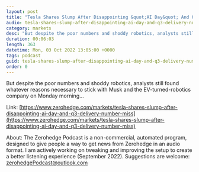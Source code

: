 ```yaml
---
layout: post
title: "Tesla Shares Slump After Disappointing &quot;AI Day&quot; And Q3 Delivery Number Miss"
audio: tesla-shares-slump-after-disappointing-ai-day-and-q3-delivery-number-miss-0
category: markets
desc: "But despite the poor numbers and shoddy robotics, analysts still found whatever reasons necessary to stick with Musk and the EV-turned-robotics company on Monday morning..."
duration: 00:06:03
length: 363
datetime: Mon, 03 Oct 2022 13:05:00 +0000
tags: podcast
guid: tesla-shares-slump-after-disappointing-ai-day-and-q3-delivery-number-miss-0
order: 0
---
```

But despite the poor numbers and shoddy robotics, analysts still found whatever reasons necessary to stick with Musk and the EV-turned-robotics company on Monday morning...

Link: [https://www.zerohedge.com/markets/tesla-shares-slump-after-disappointing-ai-day-and-q3-delivery-number-miss](https://www.zerohedge.com/markets/tesla-shares-slump-after-disappointing-ai-day-and-q3-delivery-number-miss)

About: The Zerohedge Podcast is a non-commercial, automated program, designed to give people a way to get news from Zerohedge in an audio format.  I am actively working on tweaking and improving the setup to create a better listening experience (September 2022).  Suggestions are welcome: [zerohedgePodcast@outlook.com](mailto:zerohedgePodcast@outlook.com)